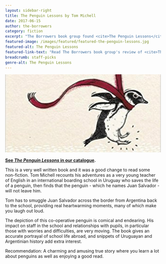 ```yaml
---
layout: sidebar-right
title: The Penguin Lessons by Tom Michell
date: 2017-06-15
author: the-borrowers
category: fiction
excerpt: "The Borrowers book group found <cite>The Penguin Lessons</cite> charming, amusing and interesting."
featured-image: /images/featured/featured-the-penguin-lessons.jpg
featured-alt: The Penguin Lessons
featured-link-text: "Read The Borrowers book group's review of <cite>The Penguin Lessons</cite>, by Tom Michell."
breadcrumb: staff-picks
genre-alt: The Penguin Lessons
---
```


![The Penguin Lessons](/images/featured/featured-the-penguin-lessons.jpg)

**[See <cite>The Penguin Lessons</cite> in our catalogue](https://suffolk.spydus.co.uk/cgi-bin/spydus.exe/ENQ/OPAC/BIBENQ?BRN=1852557).**

This is a very well written book and it was a good change to read some non-fiction. Tom Michell recounts his adventures as a very young teacher of English in an international boarding school in Uruguay who saves the life of a penguin, then finds that the penguin - which he names Juan Salvador - will not leave him.

Tom has to smuggle Juan Salvador across the border from Argentina back to the school, providing real heartwarming moments, many of which make you laugh out loud.

The depiction of this co-operative penguin is comical and endearing. His impact on staff in the school and relationships with pupils, in particular those with worries and difficulties, are very moving. The book gives an accurate portrayal of school life abroad, and snippets of Uruguayan and Argentinian history add extra interest.

Recommendation: A charming and amusing true story where you learn a lot about penguins as well as enjoying a good read.
